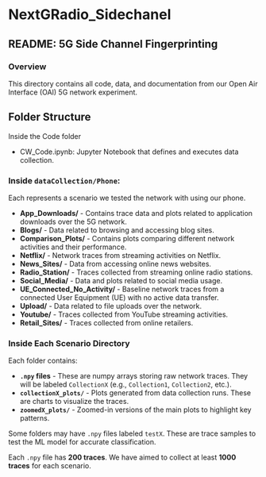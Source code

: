 # NextGRadio_Sidechanel

## README: 5G Side Channel Fingerprinting

### Overview

This directory contains all code, data, and documentation from our Open Air Interface (OAI) 5G network experiment.

## Folder Structure
Inside the Code folder
- CW_Code.ipynb: Jupyter Notebook that defines and executes data collection.

### Inside `dataCollection/Phone`:
Each represents a scenario we tested the network with using our phone.

- **App_Downloads/** - Contains trace data and plots related to application downloads over the 5G network.
- **Blogs/** - Data related to browsing and accessing blog sites.
- **Comparison_Plots/** - Contains plots comparing different network activities and their performance.
- **Netflix/** - Network traces from streaming activities on Netflix.
- **News_Sites/** - Data from accessing online news websites.
- **Radio_Station/** - Traces collected from streaming online radio stations.
- **Social_Media/** - Data and plots related to social media usage.
- **UE_Connected_No_Activity/** - Baseline network traces from a connected User Equipment (UE) with no active data transfer.
- **Upload/** - Data related to file uploads over the network.
- **Youtube/** - Traces collected from YouTube streaming activities.
- **Retail_Sites/** - Traces collected from online retailers.

### Inside Each Scenario Directory
Each folder contains:

- **`.npy` files** - These are numpy arrays storing raw network traces. They will be labeled `CollectionX` (e.g., `Collection1`, `Collection2`, etc.).
- **`collectionX_plots/`** - Plots generated from data collection runs. These are charts to visualize the traces.
- **`zoomedX_plots/`** - Zoomed-in versions of the main plots to highlight key patterns.

Some folders may have `.npy` files labeled `testX`. These are trace samples to test the ML model for accurate classification.

Each `.npy` file has **200 traces**. We have aimed to collect at least **1000 traces** for each scenario.

